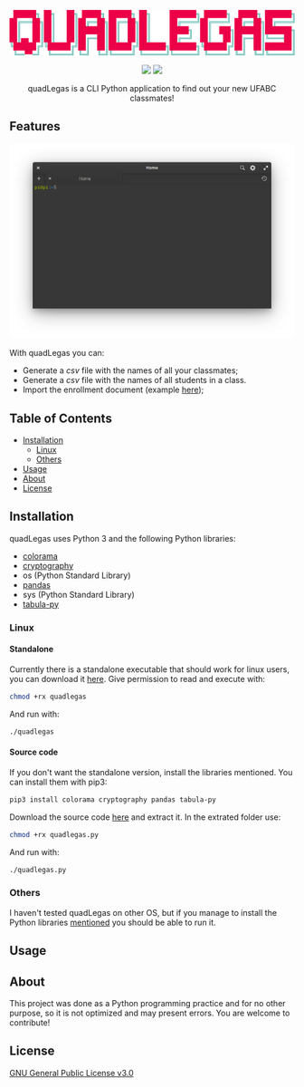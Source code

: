 <p align="center">
    <img src="https://raw.githubusercontent.com/pi-etro/quadLegas/master/img/quadLegas.png" width="598">
</p>
<p align="center">
    <a href="https://www.python.org/" alt="Made with Python">
        <img src="https://img.shields.io/badge/Made%20with-Python-3572A5.svg" /></a>
    <a href="https://www.gnu.org/licenses/gpl-3.0.html" alt="GPLv3">
        <img src="https://img.shields.io/badge/License-GPLv3-CB0000.svg" /></a>
</p>
<p align="center">
quadLegas is a CLI Python application to find out your new UFABC classmates!
</p>

## Features

<p align="center">
  <img width="660" src="https://raw.githubusercontent.com/pi-etro/quadLegas/master/img/main_menu.gif">
</p>

With quadLegas you can:
* Generate a *csv* file with the names of all your classmates;
* Generate a *csv* file with the names of all students in a class.
* Import the enrollment document (example [here](http://prograd.ufabc.edu.br/pdf/_matriculas_deferidas_pos_ajuste_2019_3.pdf));

## Table of Contents

* [Installation](#Installation)
  * [Linux](#Linux)
  * [Others](#Others)
* [Usage](#Usage)
* [About](#About)
* [License](#License)

## Installation

quadLegas uses Python 3 and the following Python libraries:
* [colorama](https://github.com/tartley/colorama)
* [cryptography](https://cryptography.io/en/latest/)
* os (Python Standard Library)
* [pandas](https://github.com/pandas-dev/pandas)
* sys (Python Standard Library)
* [tabula-py](https://github.com/chezou/tabula-py)

### Linux
#### Standalone
Currently there is a standalone executable that should work for linux users, you can download it [here](https://github.com/pi-etro/quadLegas/releases/latest/download/quadlegas). Give permission to read and execute with:
```bash
chmod +rx quadlegas
```
And run with:
```bash
./quadlegas
```

#### Source code
If you don't want the standalone version, install the libraries mentioned. You can install them with pip3:
```bash
pip3 install colorama cryptography pandas tabula-py
```
Download the source code [here](https://github.com/pi-etro/quadLegas/archive/v1.0.zip) and extract it. In the extrated folder use:
```bash
chmod +rx quadlegas.py
```
And run with:
```bash
./quadlegas.py
```

### Others
I haven't tested quadLegas on other OS, but if you manage to install the Python libraries [mentioned](#Installation) you should be able to run it.

## Usage


## About

This project was done as a Python programming practice and for no other purpose, so it is not optimized and may present errors. You are welcome to contribute!

## License
[GNU General Public License v3.0](https://www.gnu.org/licenses/gpl-3.0.html)
